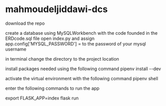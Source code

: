 # mahmoudeljiddawi-dcs

download the repo 

create a database using MySQLWorkbench with the code founded in the ERDcode.sql file
open index.py and assign app.config['MYSQL_PASSWORD'] =  to the password of your mysql username

in terminal change the directory to the project location

install packages needed using the following command
pipenv install --dev

activate the virtual environment with the following command
pipenv shell

enter the following commands to run the app 

export FLASK_APP=index
flask run
